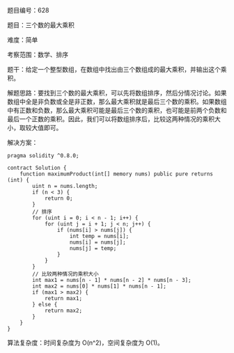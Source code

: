 题目编号：628

题目：三个数的最大乘积

难度：简单

考察范围：数学、排序

题干：给定一个整型数组，在数组中找出由三个数组成的最大乘积，并输出这个乘积。

解题思路：要找到三个数的最大乘积，可以先将数组排序，然后分情况讨论。如果数组中全是非负数或全是非正数，那么最大乘积就是最后三个数的乘积。如果数组中有正数和负数，那么最大乘积可能是最后三个数的乘积，也可能是前两个负数和最后一个正数的乘积。因此，我们可以将数组排序后，比较这两种情况的乘积大小，取较大值即可。

解决方案：

```solidity
pragma solidity ^0.8.0;

contract Solution {
    function maximumProduct(int[] memory nums) public pure returns (int) {
        uint n = nums.length;
        if (n < 3) {
            return 0;
        }
        // 排序
        for (uint i = 0; i < n - 1; i++) {
            for (uint j = i + 1; j < n; j++) {
                if (nums[i] > nums[j]) {
                    int temp = nums[i];
                    nums[i] = nums[j];
                    nums[j] = temp;
                }
            }
        }
        // 比较两种情况的乘积大小
        int max1 = nums[n - 1] * nums[n - 2] * nums[n - 3];
        int max2 = nums[0] * nums[1] * nums[n - 1];
        if (max1 > max2) {
            return max1;
        } else {
            return max2;
        }
    }
}
```

算法复杂度：时间复杂度为 O(n^2)，空间复杂度为 O(1)。